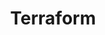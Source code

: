 ---
title: Terraform
layout: post
post-image: "/assets/images/terraform.jpeg"
description: A Basic Introduction to Terraform
tags:
- DevOps
- Terraform
---